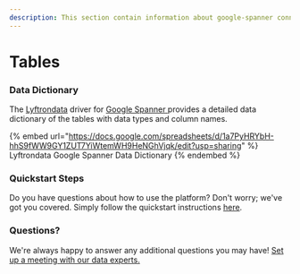 ```yaml
---
description: This section contain information about google-spanner connector tables information
---
```


# Tables

### Data Dictionary

The [Lyftrondata](https://www.lyftrondata.com/) driver for [Google Spanner](https://www.lyftrondata.com/integration/google-spanner/)[ ](https://www.lyftrondata.com/integration/google-spanner/)provides a detailed data dictionary of the tables with data types and column names.

{% embed url="https://docs.google.com/spreadsheets/d/1a7PyHRYbH-hhS9fWW9GY1ZUT7YiWtemWH9HeNGhVjqk/edit?usp=sharing" %}
Lyftrondata Google Spanner Data Dictionary
{% endembed %}

### Quickstart Steps

Do you have questions about how to use the platform? Don't worry; we've got you covered. Simply follow the quickstart instructions [here](../../../../quickstart-steps.md).

### Questions? <a href="#questions" id="questions"></a>

We're always happy to answer any additional questions you may have! [Set up a meeting with our data experts.](https://www.lyftrondata.com/book-a-meeting/)

